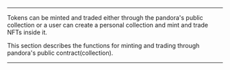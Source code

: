 ---

Tokens can be minted and traded either through the pandora's public collection or a user can create a personal collection and mint and trade NFTs inside it.

This section describes the functions for minting and trading through pandora's public contract(collection).

---